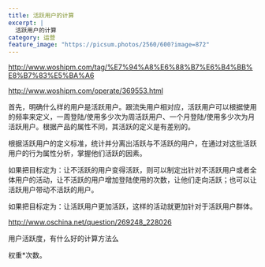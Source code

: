 ```yaml
---
title: 活跃用户的计算
excerpt: |
  活跃用户的计算
category: 运营
feature_image: "https://picsum.photos/2560/600?image=872"
---
```

<http://www.woshipm.com/tag/%E7%94%A8%E6%88%B7%E6%B4%BB%E8%B7%83%E5%BA%A6>

<http://www.woshipm.com/operate/369553.html>

首先，明确什么样的用户是活跃用户。跟流失用户相对应，活跃用户可以根据使用的频率来定义，一周登陆/使用多少次为周活跃用户、一个月登陆/使用多少次为月活跃用户。根据产品的属性不同，其活跃的定义是有差别的。

根据活跃用户的定义标准，统计并分离出活跃与不活跃的用户，在通过对这批活跃用户的行为属性分析，掌握他们活跃的因素。

如果把目标定为：让不活跃的用户变得活跃，则可以制定出针对不活跃用户或者全体用户的活动，让不活跃的用户增加登陆使用的次数，让他们走向活跃；也可以让活跃用户带动不活跃的用户。

如果把目标定为：让活跃用户更加活跃，这样的活动就更加针对于活跃用户群体。





 <http://www.oschina.net/question/269248_228026>

用户活跃度，有什么好的计算方法么

权重*次数。
